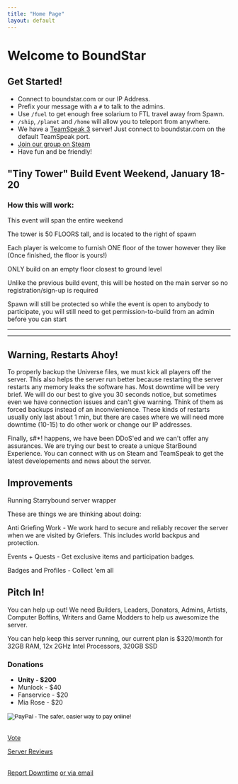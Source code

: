```yaml
---
title: "Home Page"
layout: default
---
```



# Welcome to BoundStar


## Get Started!

 * Connect to boundstar.com or our IP Address.
 * Prefix your message with a `#` to talk to the admins. 
 * Use `/fuel` to get enough free solarium to FTL travel away from Spawn.
 * `/ship`, `/planet` and `/home` will allow you to teleport from anywhere.
 * We have a [TeamSpeak 3](http://teamspeak.com/?page=downloads) server! Just connect to boundstar.com on the default TeamSpeak port.
 * [Join our group on Steam](http://steamcommunity.com/groups/boundstarserver)
 * Have fun and be friendly!

## "Tiny Tower" Build Event Weekend, January 18-20

### How this will work:

<p>This event will span the entire weekend</p>
<p>The tower is 50 FLOORS tall, and is located to the right of spawn</p>
<p>Each player is welcome to furnish ONE floor of the tower however they like (Once finished, the floor is yours!)</p>
<p>ONLY build on an empty floor closest to ground level</p>
<p>Unlike the previous build event, this will be hosted on the main server so no registration/sign-up is required</p>
<p>Spawn will still be protected so while the event is open to anybody to participate, you will still need to get permission-to-build from an admin before you can start</p>


<hr />
<div class="chat"></div>
<hr />


## Warning, Restarts Ahoy!

To properly backup the Universe files, we must kick all players off the server. This also helps the server run better because restarting the server restarts any memory leaks the software has. Most downtime will be very brief. We will do our best to give you 30 seconds notice, but sometimes even we have connection issues and can't give warning. Think of them as forced backups instead of an inconvienience. These kinds of restarts usually only last about 1 min, but there are cases where we will need more downtime (10-15) to do other work or change our IP addresses.

Finally, s#*! happens, we have been DDoS'ed and we can't offer any assurances. We are trying our best to create a unique StarBound Experience. You can connect with us on Steam and TeamSpeak to get the latest developements and news about the server.



## Improvements

Running Starrybound server wrapper

These are things we are thinking about doing:

Anti Griefing Work - We work hard to secure and reliably recover the server when we are visited by Griefers. This includes world backpus and protection. 

Events + Quests - Get exclusive items and participation badges.

Badges and Profiles - Collect 'em all


## Pitch In!

You can help up out! We need Builders, Leaders, Donators, Admins, Artists, Computer Boffins, Writers and Game Modders to help us awesomize the server.

You can help keep this server running, our current plan is $320/month for 32GB RAM, 12x 2GHz Intel Processors, 320GB SSD

<h3>Donations</h3>
<ul>
	<li><strong>Unity - $200</strong></li>
	<li>Munlock - $40</li>
	<li>Fanservice - $20</li>
	<li>Mia Rose - $20</li>
</ul>
<form action="https://www.paypal.com/cgi-bin/webscr" method="post" target="_top">
	<input type="hidden" name="cmd" value="_s-xclick">
	<input type="hidden" name="hosted_button_id" value="9HGYPBBJV8954">
	<input type="image" src="https://www.paypalobjects.com/en_US/i/btn/btn_donate_LG.gif" border="0" name="submit" alt="PayPal - The safer, easier way to pay online!">
	<img alt="" border="0" src="https://www.paypalobjects.com/en_US/i/scr/pixel.gif" width="1" height="1">
</form>
<br />
<script src="http://starbound-servers.net/embed.js?id=313&type=votes&size=small"></script>
<a href="http://starbound.serverlister.com/servers/c5a04864813d222e29b170b0a8220538/boundstar#vote" data-srv="c5a04864813d222e29b170b0a8220538" class="sl-vote-button">Vote</a>
<script>!function(d,s,id){var js;var fjs=d.getElementsByTagName(s)[0];if(!d.getElementById(id)){js=d.createElement(s);js.id=id;js.src="http://platform.serverlister.com/votebutton.js";fjs.parentNode.insertBefore(js,fjs);}}(document,"script","sl-platform");</script>

<!-- <i class="fa fa-money" style="font-size: 50px;"></i> -->

<p><a href="http://community.playstarbound.com/index.php?threads/boundstar-an-open-starbound-server.60797/">Server Reviews</a></p>
<a class="twitter" title="Twitter" href="http://twitter.com/home/?status=@MasonYoung - The server is "><i class="fa fa-twitter" style="font-size: 60px;"></i><br />Report Downtime</a>
<a href="mailto:masondyoung@gmail.com?Subject=Boundstar is down dawg!" target="_top">or via email</a>

